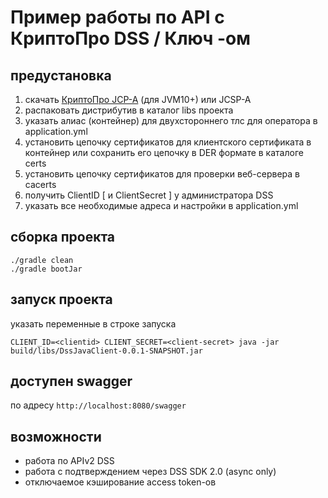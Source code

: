 # Пример работы по API c КриптоПро DSS / Ключ -ом

## предустановка
1. скачать [КриптоПро JCP-A](https://cryptopro.ru/products/csp/jcp/downloads) (для JVM10+) или JCSP-A 
2. распаковать дистрибутив в каталог libs проекта
3. указать алиас (контейнер) для двухстороннего тлс для оператора в application.yml
4. установить цепочку сертификатов для клиентского сертификата в контейнер или сохранить его цепочку в DER формате в каталоге certs
5. установить цепочку сертификатов для проверки веб-сервера в cacerts
6. получить ClientID [ и ClientSecret ] у администратора DSS
7. указать все необходимые адреса и настройки в application.yml

## сборка проекта
```shell
./gradle clean
./gradle bootJar
```

## запуск проекта
указать переменные в строке запуска
```shell
CLIENT_ID=<clientid> CLIENT_SECRET=<client-secret> java -jar build/libs/DssJavaClient-0.0.1-SNAPSHOT.jar
```

## доступен swagger
по адресу
`http://localhost:8080/swagger`

## возможности
* работа по APIv2 DSS
* работа с подтверждением через DSS SDK 2.0 (async only)
* отключаемое кэширование access token-ов